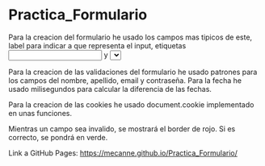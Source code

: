 # Practica_Formulario

Para la creacion del formulario he usado los campos mas tipicos de este, label para indicar a que representa el input, 
etiquetas <input> y <select> para los campos y dos botones la final. El boton del login se creará cuando el usuario se haya registrado correctamente.

Para la creacion de las validaciones del formulario he usado patrones para los campos del nombre, apellido, email y contraseña. Para la fecha he usado milisegundos para calcular la diferencia de las fechas.

Para la creacion de las cookies he usado document.cookie implementado en unas funciones.

Mientras un campo sea invalido, se mostrará el border de rojo. Si es correcto, se pondrá en verde.

Link a GitHub Pages: https://mecanne.github.io/Practica_Formulario/